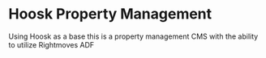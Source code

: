 # Hoosk Property Management
Using Hoosk as a base this is a property management CMS with the ability to utilize Rightmoves ADF


